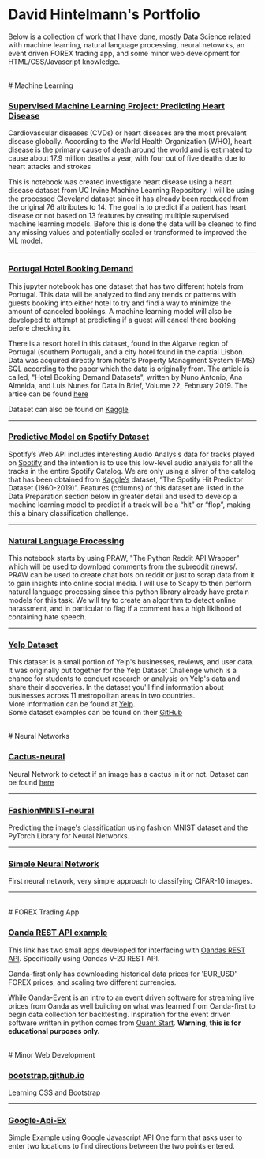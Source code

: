 # David Hintelmann's Portfolio
Below is a collection of work that I have done, mostly Data Science related with machine learning, natural language processing, neural netowrks, an event driven FOREX trading app, and some minor web development for HTML/CSS/Javascript knowledge.

<br>
# Machine Learning

### [Supervised Machine Learning Project: Predicting Heart Disease](https://github.com/davidhintelmann/Heart-Disease)  

Cardiovascular diseases (CVDs) or heart diseases are the most prevalent disease globally. According to the World Health Organization (WHO), heart disease is the primary cause of death around the world and is estimated to cause about 17.9 million deaths a year, with four out of five deaths due to heart attacks and strokes

This is notebook was created investigate heart disease using a heart disease dataset from UC Irvine Machine Learning Repository. I will be using the processed Cleveland dataset since it has already been recduced from the original 76 attributes to 14. The goal is to predict if a patient has heart disease or not based on 13 features by creating multiple supervised machine learning models. Before this is done the data will be cleaned to find any missing values and potentially scaled or transformed to improved the ML model.

---

### [Portugal Hotel Booking Demand](https://github.com/davidhintelmann/Portugal-hotels)

This jupyter notebook has one dataset that has two different hotels from Portugal. This data will be analyzed to find any trends or patterns with guests booking into either hotel to try and find a way to minimize the amount of canceled bookings. A machine learning model will also be developed to attempt at predicting if a guest will cancel there booking before checking in.

There is a resort hotel in this dataset, found in the Algarve region of Portugal (southern Portugal), and a city hotel found in the captial Lisbon. Data was acquired directly from hotel's Property Managment System (PMS) SQL according to the paper which the data is originally from. The article is called, "Hotel Booking Demand Datasets", written by Nuno Antonio, Ana Almeida, and Luis Nunes for Data in Brief, Volume 22, February 2019. The artice can be found [here](https://www.sciencedirect.com/science/article/pii/S2352340918315191#bib5)

Dataset can also be found on [Kaggle](https://www.kaggle.com/jessemostipak/hotel-booking-demand)

---

### [Predictive Model on Spotify Dataset](https://github.com/davidhintelmann/Spotify-HitorNot)  

Spotify’s Web API includes interesting Audio Analysis data for tracks played on [Spotify](https://developer.spotify.com/documentation/web-api/reference/tracks/get-audio-analysis/​) and the intention is to use this low-level audio analysis for all the tracks in the entire Spotify Catalog. We are only using a sliver of the catalog that has been obtained from [Kaggle’s](https://www.kaggle.com/theoverman/the-spotify-hit-predictor-dataset) dataset, “The Spotify Hit Predictor Dataset (1960-2019)”. Features (columns) of this dataset are listed in the Data Preparation section below in greater detail and used to develop a machine learning model to predict if a track will be a “hit” or “flop”, making this a binary classification challenge.

---

### [Natural Language Processing](https://github.com/davidhintelmann/Natural-Language-Processing)
This notebook starts by using PRAW, "The Python Reddit API Wrapper" which will be used to download comments from the subreddit r/news/. PRAW can be used to create chat bots on reddit or just to scrap data from it to gain insights into online social media. I will use to Scapy to then perform natural language processing since this python library already have pretain models for this task. We will try to create an algorithm to detect online harassment, and in particular to flag if a comment has a high likihood of containing hate speech.

---

### [Yelp Dataset](https://github.com/davidhintelmann/Yelp_Investigation)
This dataset is a small portion of Yelp's businesses, reviews, and user data. It was originally put together for the Yelp Dataset Challenge which is a chance for students to conduct research or analysis on Yelp's data and share their discoveries. In the dataset you'll find information about businesses across 11 metropolitan areas in two countries.  
More information can be found at [Yelp](https://www.yelp.com/dataset/documentation/main).  
Some dataset examples can be found on their [GitHub](https://github.com/Yelp/dataset-examples)

<br>
# Neural Networks

### [Cactus-neural](https://github.com/davidhintelmann/Cactus-neural)
Neural Network to detect if an image has a cactus in it or not. Dataset can be found [here](https://www.kaggle.com/c/aerial-cactus-identification)

---

### [FashionMNIST-neural](https://github.com/davidhintelmann/FashionMNIST-neural)
Predicting the image's classification using fashion MNIST dataset and the PyTorch Library for Neural Networks.

---

### [Simple Neural Network](https://github.com/davidhintelmann/Simple-neural)
First neural network, very simple approach to classifying CIFAR-10 images.

---

<br>
# FOREX Trading App

### [Oanda REST API example](https://github.com/davidhintelmann/Oanda-REST-V20)

This link has two small apps developed for interfacing with [Oandas REST API](http://developer.oanda.com). Specifically using Oandas V-20 REST API.

Oanda-first only has downloading historical data prices for 'EUR_USD' FOREX prices, and scaling two different currencies.  

While Oanda-Event is an intro to an event driven software for streaming live prices from Oanda as well building on what was learned from Oanda-first to begin data collection for backtesting. Inspiration for the event driven software written in python comes from [Quant Start](https://www.quantstart.com/articles/Forex-Trading-Diary-1-Automated-Forex-Trading-with-the-OANDA-API/).
**Warning, this is for educational purposes only.**

<br>
# Minor Web Development

### [bootstrap.github.io](https://github.com/davidhintelmann/bootstrap.github.io)
Learning CSS and Bootstrap

---

### [Google-Api-Ex](https://github.com/davidhintelmann/Google-Api-Ex)

Simple Example using Google Javascript API One form that asks user to enter two locations to find directions between the two points entered.
